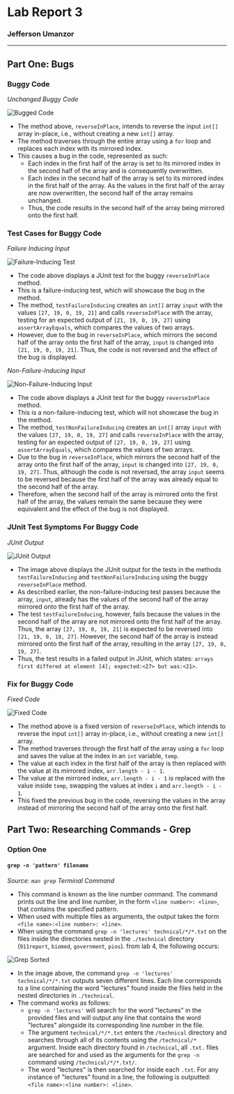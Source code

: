 <!--
  Lab Report 3 for CSE 15L
  Winter 2023 Quarter
-->

# Lab Report 3
### Jefferson Umanzor

---

## Part One: Bugs

### Buggy Code

*Unchanged Buggy Code*

![Bugged Code](images/bugged-code.png)
- The method above, `reverseInPlace`, intends to reverse the input `int[]` array in-place, i.e., without creating a new `int[]` array.
- The method traverses through the entire array using a `for` loop and replaces each index with its mirrored index.
- This causes a bug in the code, represented as such:
  -  Each index in the first half of the array is set to its mirrored index in the second half of the array and is consequently overwritten.
  -  Each index in the second half of the array is set to its mirrored index in the first half of the array. As the values in the first half of the array are now overwritten, the second half of the array remains unchanged.
  -  Thus, the code results in the second half of the array being mirrored onto the first half.

### Test Cases for Buggy Code

*Failure Inducing Input*

![Failure-Inducing Test](images/failure-inducing-input.png)
- The code above displays a JUnit test for the buggy `reverseInPlace` method.
- This is a failure-inducing test, which will showcase the bug in the method.
- The method, `testFailureInducing` creates an `int[]` array `input` with the values `[27, 19, 0, 19, 21]` and calls `reverseInPlace` with the array, testing for an expected output of `[21, 19, 0, 19, 27]` using `assertArrayEquals`, which compares the values of two arrays.
- However, due to the bug in `reverseInPlace`, which mirrors the second half of the array onto the first half of the array, `input` is changed into `[21, 19, 0, 19, 21]`. Thus, the code is not reversed and the effect of the bug is displayed.

*Non-Failure-Inducing Input*

![Non-Failure-Inducing Input](images/non-failure-inducing-input.png)
- The code above displays a JUnit test for the buggy `reverseInPlace` method.
- This is a non-failure-inducing test, which will not showcase the bug in the method.
- The method, `testNonFailureInducing` creates an `int[]` array `input` with the values `[27, 19, 0, 19, 27]` and calls `reverseInPlace` with the array, testing for an expected output of `[27, 19, 0, 19, 27]` using `assertArrayEquals`, which compares the values of two arrays.
- Due to the bug in `reverseInPlace`, which mirrors the second half of the array onto the first half of the array, `input` is changed into `[27, 19, 0, 19, 27]`. Thus, although the code is not reversed, the array `input` seems to be reversed because the first half of the array was already equal to the second half of the array.
- Therefore, when the second half of the array is mirrored onto the first half of the array, the values remain the same because they were equivalent and the effect of the bug is not displayed.

### JUnit Test Symptoms For Buggy Code

*JUnit Output*

![JUnit Output](images/junit-symptoms.png)
- The image above displays the JUnit output for the tests in the methods `testFailureInducing` and `testNonFailureInducing` using the buggy `reverseInPlace` method.
- As described earlier, the non-failure-inducing test passes because the array, `input`, already has the values of the second half of the array mirrored onto the first half of the array.
- The test `testFailureInducing`, however, fails because the values in the second half of the array are not mirrored onto the first half of the array. Thus, the array `[27, 19, 0, 19, 21]` is expected to be reversed into `[21, 19, 0, 19, 27]`. However, the second half of the array is instead mirrored onto the first half of the array, resulting in the array `[27, 19, 0, 19, 27]`.
- Thus, the test results in a failed output in JUnit, which states: `arrays first differed at element [4]; expected:<27> but was:<21>`.

### Fix for Buggy Code

*Fixed Code*

![Fixed Code](images/fixed-reverse.png)
- The method above is a fixed version of `reverseInPlace`, which intends to reverse the input `int[]` array in-place, i.e., without creating a new `int[]` array.
- The method traverses through the first half of the array using a `for` loop and saves the value at the index in an `int` variable, `temp`.
- The value at each index in the first half of the array is then replaced with the value at its mirrored index, `arr.length - i - 1`.
- The value at the mirrored index, `arr.length - i - 1` is replaced with the value inside `temp`, swapping the values at index `i` and `arr.length - i - 1`.
- This fixed the previous bug in the code, reversing the values in the array instead of mirroring the second half of the array onto the first half.

## Part Two: Researching Commands - Grep

### Option One
#### `grep -n 'pattern' filename`
*Source: `man grep` Terminal Command*
- This command is known as the line number command. The command prints out the line and line number, in the form `<line number>: <line>`, that contains the specified pattern.
- When used with multiple files as arguments, the output takes the form `<file name>:<line number>: <line>`.
- When using the command `grep -n 'lectures' technical/*/*.txt` on the files inside the directories nested in the `./technical` directory (`911report`, `biomed`, `government`, `pios`). from lab 4, the following occurs:

![Grep Sorted](images/grep-n-found.png)
  - In the image above, the command `grep -n 'lectures' technical/*/*.txt` outputs seven different lines. Each line corresponds to a line containing the word "lectures" found inside the files held in the nested directories in `./technical`.
  - The command works as follows:
    - `grep -n 'lectures'` will search for the word "lectures" in the provided files and will output any line that contains the word "lectures" alongside its corresponding line number in the file.
    - The argument `technical/*/*.txt` enters the `/technical` directory and searches through all of its contents using the `/technical/*` argument. Inside each directory found in `/technical`, all `.txt.` files are searched for and used as the arguments for the `grep -n` command using `/technical/*/*.txt/`.
    - The word "lectures" is then searched for inside each `.txt`. For any instance of "lectures" found in a line, the following is outputted: `<file name>:<line number>: <line>`.
